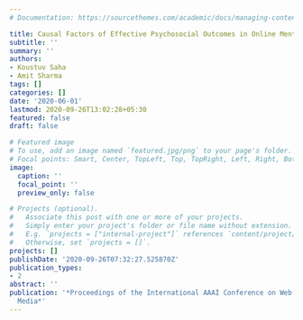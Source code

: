 ```yaml
---
# Documentation: https://sourcethemes.com/academic/docs/managing-content/

title: Causal Factors of Effective Psychosocial Outcomes in Online Mental Health Communities
subtitle: ''
summary: ''
authors:
- Koustuv Saha
- Amit Sharma
tags: []
categories: []
date: '2020-06-01'
lastmod: 2020-09-26T13:02:28+05:30
featured: false
draft: false

# Featured image
# To use, add an image named `featured.jpg/png` to your page's folder.
# Focal points: Smart, Center, TopLeft, Top, TopRight, Left, Right, BottomLeft, Bottom, BottomRight.
image:
  caption: ''
  focal_point: ''
  preview_only: false

# Projects (optional).
#   Associate this post with one or more of your projects.
#   Simply enter your project's folder or file name without extension.
#   E.g. `projects = ["internal-project"]` references `content/project/deep-learning/index.md`.
#   Otherwise, set `projects = []`.
projects: []
publishDate: '2020-09-26T07:32:27.525870Z'
publication_types:
- 2
abstract: ''
publication: '*Proceedings of the International AAAI Conference on Web and Social
  Media*'
---
```

